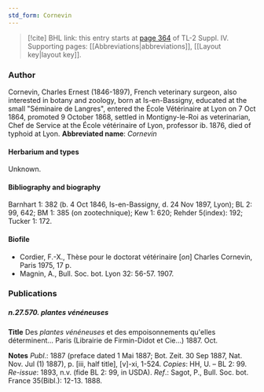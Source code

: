 ```yaml
---
std_form: Cornevin
---
```


> [!cite] BHL link: this entry starts at [page 364](https://www.biodiversitylibrary.org/page/33266041) of TL-2 Suppl. IV.
> Supporting pages: [[Abbreviations|abbreviations]], [[Layout key|layout key]].

### Author

Cornevin, Charles Ernest (1846-1897), French veterinary surgeon, also interested in botany and zoology, born at Is-en-Bassigny, educated at the small "Séminaire de Langres", entered the École Vétérinaire at Lyon on 7 Oct 1864, promoted 9 October 1868, settled in Montigny-le-Roi as veterinarian, Chef de Service at the École vétérinaire of Lyon, professor ib. 1876, died of typhoid at Lyon. 
**Abbreviated name**: *Cornevin*

#### Herbarium and types

Unknown.

#### Bibliography and biography

Barnhart 1: 382 (b. 4 Oct 1846, Is-en-Bassigny, d. 24 Nov 1897, Lyon); BL 2: 99, 642; BM 1: 385 (on zootechnique); Kew 1: 620; Rehder 5(index): 192; Tucker 1: 172.

#### Biofile

- Cordier, F.-X., Thèse pour le doctorat vétérinaire \[*on*\] Charles Cornevin, Paris 1975, 17 p.
- Magnin, A., Bull. Soc. bot. Lyon 32: 56-57. 1907.

### Publications

##### n.27.570. plantes vénéneuses

**Title**
Des *plantes vénéneuses* et des empoisonnements qu'elles déterminent... Paris (Librairie de Firmin-Didot et Cie...) 1887. Oct.

**Notes**
*Publ*.: 1887 (preface dated 1 Mai 1887; Bot. Zeit. 30 Sep 1887, Nat. Nov. Jul (1) 1887), p. \[iii, half title\], \[v\]-xi, 1-524. *Copies*: HH, U. – BL 2: 99.
*Re-issue*: 1893, n.v. (fide BL 2: 99, in USDA).
*Ref*.: Sagot, P., Bull. Soc. bot. France 35(Bibl.): 12-13. 1888.

